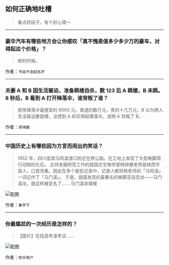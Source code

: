 ## 如何正确地吐槽

> 看点好段子，有个好心情～


 
---

### 豪华汽车有哪些地方会让你感叹「真不愧是值多少多少万的豪车，对得起这个价格」？

> 修的时候。


作者：`书虫不会起名字`

---

### 夫妻 A 和 B 因生活窘迫，准备跳楼自杀，数 123 后 A 跳楼，B 未跳。8 秒后，B 看到 A 打开降落伞，谁背叛了谁？

> 民用降落伞最便宜的 6000 元，普通的数万元，贵的十几万元，B 以为两人生活窘迫要跳楼，没想到 A 却买得起降落伞，说明 A 背叛了 B。


作者：`郑伟鹏`

---

### 中国历史上有哪些因为方言而闹出的笑话？

> 1952 年，四川宜宾马鸣溪渡口附近在修公路。在工地上发现了大型蜥脚爬行动物的化石。
> 主持发掘研究工作的我国古生物学家杨钟健老师是陕西华县人，口音浓重。因此在多个报告记录中，记录人都将杨老师的「马鸣溪」一词记作了「马门溪」。
> 于是，我国发现的最著名的蜥脚亚目恐龙——马门溪龙，就这样被定名了……
> 马门溪龙镇楼



![配图](http://pic1.zhimg.com/70/c1cb5500a7bd51af6e521ee2cf237564_b.jpg)


作者：`秦宇下`

---

### 你最尴尬的一次经历是怎样的？

> 【图片】在找高考准考证……



![配图](http://pic2.zhimg.com/70/3b2f0da962b1e5c096125d73f20310e9_b.jpg)


作者：`知乎用户`